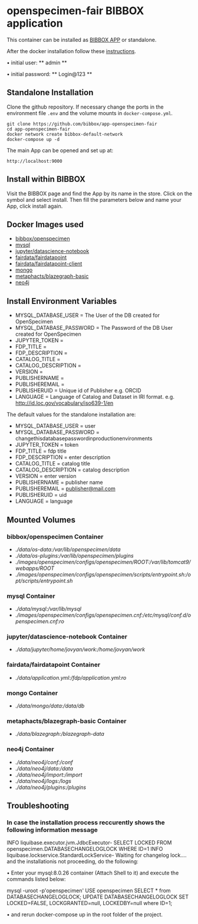 # openspecimen-fair BIBBOX application

This container can be installed as [BIBBOX APP](https://bibbox.readthedocs.io/en/latest/ "BIBBOX App Store") or standalone. 

After the docker installation follow these [instructions](INSTALL-APP.md).

•	initial user: ** admin **

•	initial password: ** Login@123 **


## Standalone Installation 

Clone the github repository. If necessary change the ports in the environment file `.env` and the volume mounts in `docker-compose.yml`.

```
git clone https://github.com/bibbox/app-openspecimen-fair
cd app-openspecimen-fair
docker network create bibbox-default-network
docker-compose up -d
```

The main App can be opened and set up at:
```
http://localhost:9000
```

## Install within BIBBOX

Visit the BIBBOX page and find the App by its name in the store. Click on the symbol and select install. Then fill the parameters below and name your App, click install again.

## Docker Images used
  - [bibbox/openspecimen](https://hub.docker.com/r/bibbox/openspecimen) 
  - [mysql](https://hub.docker.com/r/mysql) 
  - [jupyter/datascience-notebook](https://hub.docker.com/r/jupyter/datascience-notebook) 
  - [fairdata/fairdatapoint](https://hub.docker.com/r/fairdata/fairdatapoint) 
  - [fairdata/fairdatapoint-client](https://hub.docker.com/r/fairdata/fairdatapoint-client) 
  - [mongo](https://hub.docker.com/r/mongo) 
  - [metaphacts/blazegraph-basic](https://hub.docker.com/r/metaphacts/blazegraph-basic) 
  - [neo4j](https://hub.docker.com/r/neo4j) 


 
## Install Environment Variables
  - MYSQL_DATABASE_USER = The User of the DB created for OpenSpecimen
  - MYSQL_DATABASE_PASSWORD = The Password of the DB User created for OpenSpecimen
  - JUPYTER_TOKEN = 
  - FDP_TITLE = 
  - FDP_DESCRIPTION = 
  - CATALOG_TITLE = 
  - CATALOG_DESCRIPTION = 
  - VERSION = 
  - PUBLISHERNAME = 
  - PUBLISHEREMAIL = 
  - PUBLISHERUID = Unique id of Publisher e.g. ORCID
  - LANGUAGE = Language of Catalog and Dataset in IRI format. e.g. http://id.loc.gov/vocabulary/iso639-1/en

  
The default values for the standalone installation are:
  - MYSQL_DATABASE_USER = user
  - MYSQL_DATABASE_PASSWORD = changethisdatabasepasswordinproductionenvironments
  - JUPYTER_TOKEN = token
  - FDP_TITLE = fdp title
  - FDP_DESCRIPTION = enter description
  - CATALOG_TITLE = catalog title
  - CATALOG_DESCRIPTION = catalog description
  - VERSION = enter version
  - PUBLISHERNAME = publisher name
  - PUBLISHEREMAIL = publisher@mail.com
  - PUBLISHERUID = uid
  - LANGUAGE = language

  
## Mounted Volumes
### bibbox/openspecimen Container
  - *./data/os-data:/var/lib/openspecimen/data*
  - *./data/os-plugins:/var/lib/openspecimen/plugins*
  - *./images/openspecimen/configs/openspecimen/ROOT:/var/lib/tomcat9/webapps/ROOT*
  - *./images/openspecimen/configs/openspecimen/scripts/entrypoint.sh:/opt/scripts/entrypoint.sh*
### mysql Container
  - *./data/mysql:/var/lib/mysql*
  - *./images/openspecimen/configs/openspecimen.cnf:/etc/mysql/conf.d/openspecimen.cnf:ro*
### jupyter/datascience-notebook Container
  - *./data/jupyter/home/jovyan/work:/home/jovyan/work*
### fairdata/fairdatapoint Container
  - *./data/application.yml:/fdp/application.yml:ro*
### mongo Container
  - *./data/mongo/data:/data/db*
### metaphacts/blazegraph-basic Container
  - *./data/blazegraph:/blazegraph-data*
### neo4j Container
  - *./data/neo4j/conf:/conf*
  - *./data/neo4j/data:/data*
  - *./data/neo4j/import:/import*
  - *./data/neo4j/logs:/logs*
  - *./data/neo4j/plugins:/plugins*

## Troubleshooting

### In case the installation process reccurently shows the following information message

INFO liquibase.executor.jvm.JdbcExecutor- SELECT LOCKED FROM openspecimen.DATABASECHANGELOGLOCK WHERE ID=1 INFO liquibase.lockservice.StandardLockService- Waiting for changelog lock....
and the installationis not proceeding, do the following:

•	Enter your mysql:8.0.26 container (Attach Shell to it) and execute the commands listed below:

mysql -uroot -p'openspecimen'
USE openspecimen
SELECT * from DATABASECHANGELOGLOCK;
UPDATE DATABASECHANGELOGLOCK SET LOCKED=FALSE, LOCKGRANTED=null, LOCKEDBY=null where ID=1;

•	and rerun docker-compose up in the root folder of the project.

